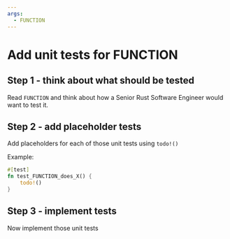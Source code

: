 ```yaml
---
args:
  - FUNCTION
---
```


# Add unit tests for FUNCTION

## Step 1 - think about what should be tested

Read `FUNCTION` and think about how a Senior Rust Software Engineer would want to test it.

## Step 2 - add placeholder tests

Add placeholders for each of those unit tests using `todo!()`

Example:

```rs
#[test]
fn test_FUNCTION_does_X() {
    todo!()
}
```

## Step 3 - implement tests

Now implement those unit tests
